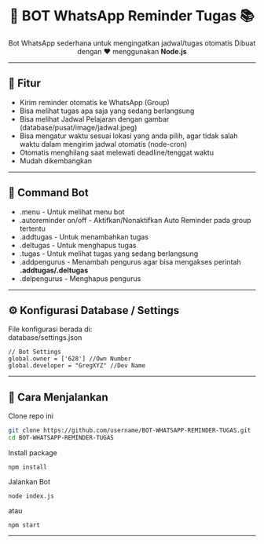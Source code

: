 <!-- Banner -->
<h1 align="center">🤖 BOT WhatsApp Reminder Tugas 📚</h1>
<p align="center">
  Bot WhatsApp sederhana untuk mengingatkan jadwal/tugas otomatis  
  Dibuat dengan ❤️ menggunakan <b>Node.js</b></b>
</p>

---

## 🚀 Fitur
- Kirim reminder otomatis ke WhatsApp (Group)
- Bisa melihat tugas apa saja yang sedang berlangsung
- Bisa melihat Jadwal Pelajaran dengan gambar (database/pusat/image/jadwal.jpeg)
- Bisa mengatur waktu sesuai lokasi yang anda pilih, agar tidak salah waktu dalam mengirim jadwal otomatis (node-cron)
- Otomatis menghilang saat melewati deadline/tenggat waktu
- Mudah dikembangkan

---

## 🤖 Command Bot
- .menu - Untuk melihat menu bot
- .autoreminder on/off - Aktifkan/Nonaktifkan Auto Reminder pada group tertentu
- .addtugas - Untuk menambahkan tugas
- .deltugas - Untuk menghapus tugas
- .tugas - Untuk melihat tugas yang sedang berlangsung
- .addpengurus - Menambah pengurus agar bisa mengakses perintah <b>.addtugas/.deltugas</b>
- .delpengurus - Menghapus pengurus

---

## ⚙️ Konfigurasi Database / Settings

File konfigurasi berada di:  
database/settings.json

```
// Bot Settings
global.owner = ['628'] //Own Number
global.developer = "GregXYZ" //Dev Name
```

---

## 🔧 Cara Menjalankan
Clone repo ini
```bash
git clone https://github.com/username/BOT-WHATSAPP-REMINDER-TUGAS.git
cd BOT-WHATSAPP-REMINDER-TUGAS
```
Install package
```
npm install
```
Jalankan Bot
```
node index.js
```
atau
```
npm start
```
---
